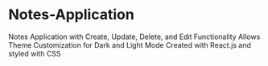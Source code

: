 # Notes-Application
Notes Application with Create, Update, Delete, and Edit Functionality
Allows Theme Customization for Dark and Light Mode 
Created with React.js and styled with CSS
